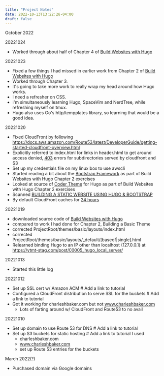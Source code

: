 ```yaml
---
title: "Project Notes"
date: 2022-10-13T13:22:28-04:00
draft: false
---
```


October 2022

20221024

* Worked through about half of Chapter 4 of [Build Websites with Hugo](https://pragprog.com/titles/bhhugo/build-websites-with-hugo/)

20221023

* Fixed a few things I had missed in earlier work from Chapter 2 of [Build Websites with Hugo](https://pragprog.com/titles/bhhugo/build-websites-with-hugo/)
* Worked through Chapter 3.
* It's going to take more work to really wrap my head around how Hugo works.
* I need a refresher on CSS.
* I'm simultaneously learning Hugo, SpaceVim and NerdTree, while refreshing myself on tmux.
* Hugo also uses Go's http/tempplates library, so learning that would be a good idea.

20221020

* Fixed CloudFront by following https://docs.aws.amazon.com/Route53/latest/DeveloperGuide/getting-started-cloudfront-overview.html
* Explicitly referred to index.html for links in header.html to get around access denied, [403](https://aws.amazon.com/premiumsupport/knowledge-center/s3-website-cloudfront-error-403/) errors for subdirectories served by cloudfront and S3
* Set up my credentials file on my linux box to use awscli
* Started reading a bit about the [Bootstrap Framework](https://getbootstrap.com/docs/4.1/getting-started/introduction/) as part of Build Websites with Hugo Chapter 2 exercises
* Looked at source of [Coder Theme](https://github.com/luizdepra/hugo-coder) for Hugo as part of Build Websites with Hugo Chapter 2 exercises
* Scanned [BUILDING A STATIC WEBSITE USING HUGO & BOOTSTRAP](https://www.noorix.com.au/blog/how-to/static-website-hugo-bootstrap-serverless-1/)
* By default CloudFront caches for [24 hours](https://aws.amazon.com/premiumsupport/knowledge-center/cloudfront-serving-outdated-content-s3/)


20221019

* downloaded source code of [Build Websites with Hugo](https://pragprog.com/titles/bhhugo/build-websites-with-hugo/)
* compared to work I had done for Chapter 2, Building a Basic Theme
* corrected ProjectRoot/themes/basic/layouts/index.html
* corrected ProjectRoot/themes/basic/layouts/_default/[baseof|single].html
* Relearned binding Hugo to an IP other than localhost (127.0.0.1) at https://ytmt-stag.com/post/00005_hugo_local_server/

20221013

* Started this little log

20221012

* Set up SSL cert w/ Amazon ACM # Add a link to tutorial
* Configured a CloudFront distribution to serve SSL for the buckets # Add a link to tutorial
* Got it working for charleshbaker.com but not www.charleshbaker.com
    * Lots of farting around w/ CloudFront and Route53 to no avail

20221010

* Set up domain to use Route 53 for DNS # Add a link to tutorial
* Set up S3 buckets for static hosting # Add a link to tutorial I used
    * charleshbaker.com
    * www.charleshbaker.com
    * set up Route 53 entries for the buckets

March 2022(?)

* Purchased domain via Google domains

